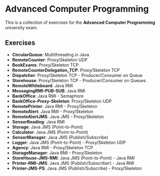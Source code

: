# Advanced Computer Programming
This is a collection of exercises for the **Advanced Computer Programming** university exam.

## Exercises
* **CircularQueue**: Multithreading in Java
* **RemoteCounter**: Proxy/Skeleton UDP
* **BookExams**: Proxy/Skeleton TCP
* **RemoteCounterDelegation_TCP**: Proxy/Skeleton TCP
* **Dispatcher**: Proxy/Skeleton TCP - Producer/Consumer on Queue
* **Storehouse**: Proxy/Skeleton TCP - Producer/Consumer on Queues
* **RemoteWhiteboard**: Java RMI
* **MessagingRMI-PUB-SUB**: Java RMI
* **BankOffice**: Java RMI - Semaphore
* **BankOffice-Proxy-Skeleton**: Proxy/Skeleton UDP
* **RemotePrinter**: Java RMI - Proxy/Skeleton
* **RemoteAlert**: Java RMI - Proxy/Skeleton
* **RemoteAlertJMS**: Java JMS - Proxy/Skeleton
* **SensorReading**: Java RMI
* **Storage**: Java JMS (Point-to-Point)
* **Calculator**: Java JMS (Point-to-Point)
* **SensorManager**: Java JMS (Publish/Subscribe)
* **Logger**: Java JMS (Point-to-Point) - Proxy/Skeleton UDP
* **Agency**: Java RMI - Proxy/Skeleton TCP
* **StorageManager**: Java RMI - Proxy/Skeleton
* **StoreHouse-JMS-RMI**: Java JMS (Point-to-Point) - Java RMI
* **Printer-RMI-JMS**: Java JMS (Publish/Subscriber) - Java RMI
* **Printer-JMS-PS**: Java JMS (Publish/Subscribe) - Proxy/Skeleton